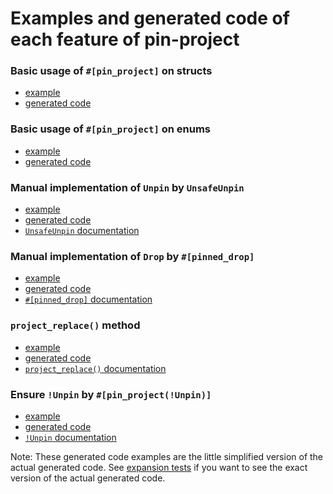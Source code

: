 # Examples and generated code of each feature of pin-project

### Basic usage of `#[pin_project]` on structs

- [example](struct-default.rs)
- [generated code](struct-default-expanded.rs)

### Basic usage of `#[pin_project]` on enums

- [example](enum-default.rs)
- [generated code](enum-default-expanded.rs)

### Manual implementation of `Unpin` by `UnsafeUnpin`

- [example](unsafe_unpin.rs)
- [generated code](unsafe_unpin-expanded.rs)
- [`UnsafeUnpin` documentation](https://docs.rs/pin-project/1/pin_project/trait.UnsafeUnpin.html)

### Manual implementation of `Drop` by `#[pinned_drop]`

- [example](pinned_drop.rs)
- [generated code](pinned_drop-expanded.rs)
- [`#[pinned_drop]` documentation](https://docs.rs/pin-project/1/pin_project/attr.pinned_drop.html)

### `project_replace()` method

- [example](project_replace.rs)
- [generated code](project_replace-expanded.rs)
- [`project_replace()` documentation](https://docs.rs/pin-project/1/pin_project/attr.pin_project.html#project_replace)

### Ensure `!Unpin` by `#[pin_project(!Unpin)]`

- [example](not_unpin.rs)
- [generated code](not_unpin-expanded.rs)
- [`!Unpin` documentation](https://docs.rs/pin-project/1/pin_project/attr.pin_project.html#unpin)

Note: These generated code examples are the little simplified version of the
actual generated code. See [expansion tests](../tests/expand/README.md) if you
want to see the exact version of the actual generated code.
